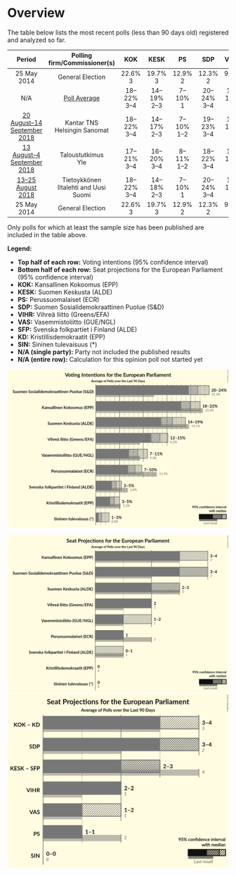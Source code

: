 # Overview

The table below lists the most recent polls (less than 90 days old) registered and analyzed so far.

| Period     | Polling firm/Commissioner(s) | KOK | KESK | PS | SDP | VIHR | VAS | SFP | KD | SIN |
|:----------:|:----------------------------:|:--:|:--:|:--:|:--:|:--:|:--:|:--:|:--:|:--:|
| 25 May 2014 | General Election | 22.6% <br> 3 | 19.7% <br> 3 | 12.9% <br> 2 | 12.3% <br> 2 | 9.3% <br> 1 | 9.3% <br> 1 | 6.8% <br> 1 | 5.2% <br> 0 | 0.0% <br> 0 |
| N/A | [Poll Average](average.html) | 18–22% <br> 3–4 | 14–19% <br> 2–3 | 7–10% <br> 1 | 20–24% <br> 3–4 | 12–15% <br> 2 | 7–11% <br> 1–2 | 3–5% <br> 0–1 | 3–5% <br> 0 | 1–3% <br> 0 |
| [20 August–14 September 2018](2018-09-14-KantarTNS.html) | Kantar TNS <br> Helsingin Sanomat | 18–22% <br> 3–4 | 14–17% <br> 2–3 | 7–10% <br> 1–2 | 19–23% <br> 3–4 | 11–15% <br> 2 | 8–11% <br> 1–2 | 4–6% <br> 0–1 | 3–5% <br> 0 | 1–2% <br> 0 |
| [13 August–4 September 2018](2018-09-04-Taloustutkimus.html) | Taloustutkimus <br> Yle | 17–21% <br> 3–4 | 16–20% <br> 3–4 | 8–11% <br> 1–2 | 18–22% <br> 3–4 | 11–14% <br> 2 | 8–11% <br> 1–2 | 3–5% <br> 0–1 | 3–5% <br> 0 | 1–2% <br> 0 |
| [13–25 August 2018](2018-08-25-Tietoykkönen.html) | Tietoykkönen <br> Iltalehti and Uusi Suomi | 18–22% <br> 3–4 | 14–18% <br> 2–3 | 7–10% <br> 1 | 20–24% <br> 3–4 | 11–15% <br> 2 | 8–11% <br> 1–2 | 3–6% <br> 0–1 | 3–5% <br> 0 | 1–3% <br> 0 |
| 25 May 2014 | General Election | 22.6% <br> 3 | 19.7% <br> 3 | 12.9% <br> 2 | 12.3% <br> 2 | 9.3% <br> 1 | 9.3% <br> 1 | 6.8% <br> 1 | 5.2% <br> 0 | 0.0% <br> 0 |

Only polls for which at least the sample size has been published are included in the table above.

**Legend:**
+ **Top half of each row:** Voting intentions (95% confidence interval)
+ **Bottom half of each row:** Seat projections for the European Parliament (95% confidence interval)
+ **KOK:** Kansallinen Kokoomus (EPP)
+ **KESK:** Suomen Keskusta (ALDE)
+ **PS:** Perussuomalaiset (ECR)
+ **SDP:** Suomen Sosialidemokraattinen Puolue (S&D)
+ **VIHR:** Vihreä liitto (Greens/EFA)
+ **VAS:** Vasemmistoliitto (GUE/NGL)
+ **SFP:** Svenska folkpartiet i Finland (ALDE)
+ **KD:** Kristillisdemokraatit (EPP)
+ **SIN:** Sininen tulevaisuus (*)
+ **N/A (single party):** Party not included the published results
+ **N/A (entire row):** Calculation for this opinion poll not started yet


![Graph with voting intentions not yet produced](average.png "Voting Intentions")

![Graph with seats not yet produced](average-seats.png "Seats")
![Graph with coalitions seats not yet produced](average-coalitions-seats.png "Coalitions Seats")
